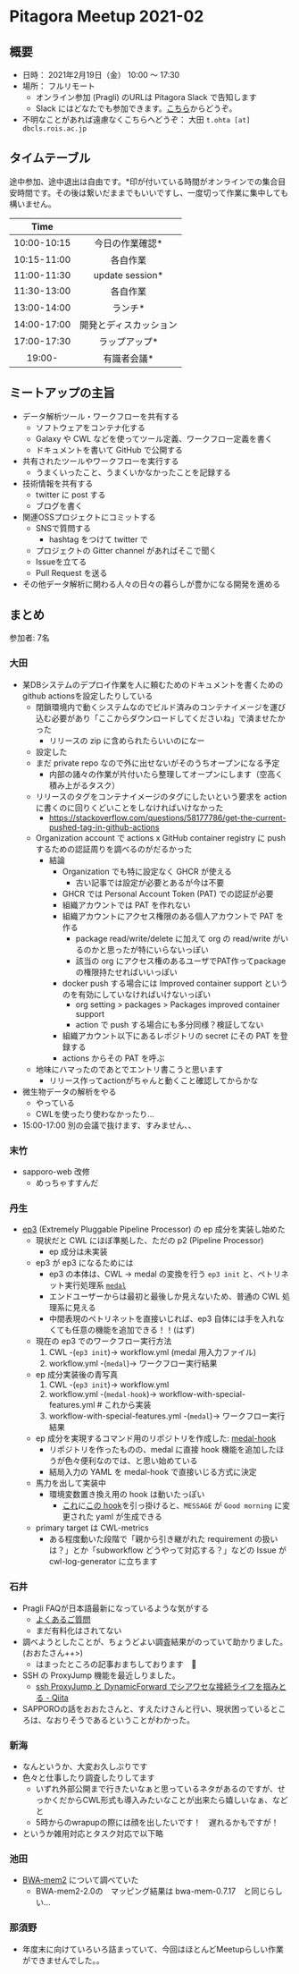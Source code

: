 # Pitagora Meetup 2021-02

## 概要

-   日時： 2021年2月19日（金） 10:00 〜 17:30
-   場所： フルリモート
    -   オンライン参加 (Pragli) のURLは Pitagora Slack で告知します
    -   Slack にはどなたでも参加できます。[こちら](https://join.slack.com/t/pitagora-network/shared_invite/zt-lfnt1zxf-6qboBWZg_5uimUo21AxtFw)からどうぞ。
-   不明なことがあれば遠慮なくこちらへどうぞ： 大田 `t.ohta [at] dbcls.rois.ac.jp`

## タイムテーブル

途中参加、途中退出は自由です。\*印が付いている時間がオンラインでの集合目安時間です。その後は繋いだままでもいいですし、一度切って作業に集中しても構いません。

|Time||
|:---:|:---:|
|10:00-10:15|今日の作業確認*|
|10:15-11:00|各自作業|
|11:00-11:30|update session*|
|11:30-13:00|各自作業|
|13:00-14:00|ランチ*|
|14:00-17:00|開発とディスカッション|
|17:00-17:30|ラップアップ*|
|19:00-|有識者会議*|

## ミートアップの主旨

-   データ解析ツール・ワークフローを共有する
    -   ソフトウェアをコンテナ化する
    -   Galaxy や CWL などを使ってツール定義、ワークフロー定義を書く
    -   ドキュメントを書いて GitHub で公開する
-   共有されたツールやワークフローを実行する
    -   うまくいったこと、うまくいかなかったことを記録する
-   技術情報を共有する
    -   twitter に post する
    -   ブログを書く
-   関連OSSプロジェクトにコミットする
    -   SNSで質問する
        -   hashtag をつけて twitter で
    -   プロジェクトの Gitter channel があればそこで聞く
    -   Issueを立てる
    -   Pull Request を送る
-   その他データ解析に関わる人々の日々の暮らしが豊かになる開発を進める

## まとめ

参加者: 7名

### 大田

- 某DBシステムのデプロイ作業を人に頼むためのドキュメントを書くためのgithub actionsを設定したりしている
  - 閉鎖環境内で動くシステムなのでビルド済みのコンテナイメージを運び込む必要があり「ここからダウンロードしてくださいね」で済ませたかった
    - リリースの zip に含められたらいいのになー
  - 設定した
  - まだ private repo なので外に出せないがそのうちオープンになる予定
    - 内部の諸々の作業が片付いたら整理してオープンにします（空高く積み上がるタスク）
  - リリースのタグをコンテナイメージのタグにしたいという要求を action に書くのに回りくどいことをしなければいけなかった
    - https://stackoverflow.com/questions/58177786/get-the-current-pushed-tag-in-github-actions
  - Organization account で actions x GitHub container registry に push するための認証周りを調べるのがだるかった
    - 結論
      - Organization でも特に設定なく GHCR が使える
        - 古い記事では設定が必要とあるが今は不要
      - GHCR では Personal Account Token (PAT) での認証が必要
      - 組織アカウントでは PAT を作れない
      - 組織アカウントにアクセス権限のある個人アカウントで PAT を作る
        - package read/write/delete に加えて org の read/write がいるのかと思ったが特にいらないっぽい
        - 該当の org にアクセス権のあるユーザでPAT作ってpackageの権限持たせればいいっぽい
      - docker push する場合には Improved container support というのを有効にしていなければいけないっぽい
        - org setting > packages > Packages improved container support
        - action で push する場合にも多分同様？検証してない
      - 組織アカウント以下にあるレポジトリの secret にその PAT を登録する
      - actions からその PAT を呼ぶ
  - 地味にハマったのであとでエントリ書こうと思います
    - リリース作ってactionがちゃんと動くこと確認してからかな
- 微生物データの解析をやる
  - やっている
  - CWLを使ったり使わなかったり…
- 15:00-17:00 別の会議で抜けます、すみません、、

### 末竹

- sapporo-web 改修
  - めっちゃすすんだ

### 丹生

- [ep3](https://github.com/tom-tan/ep3) (Extremely Pluggable Pipeline Processor) の ep 成分を実装し始めた
    - 現状だと CWL にほぼ準拠した、ただの p2 (Pipeline Processor)
        - ep 成分は未実装
    - ep3 が ep3 になるためには
        - ep3 の本体は、CWL -> medal の変換を行う `ep3 init` と、ペトリネット実行処理系 [`medal`](https://github.com/tom-tan/medal)
        - エンドユーザーからは最初と最後しか見えないため、普通の CWL 処理系に見える
        - 中間表現のペトリネットを直接いじれば、ep3 自体には手を入れなくても任意の機能を追加できる！！(はず)
    - 現在の ep3 でのワークフロー実行方法
        1. CWL -(`ep3 init`)-> workflow.yml (medal 用入力ファイル)
        2. workflow.yml -(`medal`)-> ワークフロー実行結果
    - ep 成分実装後の青写真
        1. CWL -(`ep3 init`)-> workflow.yml
        2. workflow.yml -(`medal-hook`)-> workflow-with-special-features.yml # これから実装
        3. workflow-with-special-features.yml -(`medal`)-> ワークフロー実行結果
    - ep 成分を実現するコマンド用のリポジトリを作成した: [medal-hook](https://github.com/tom-tan/medal-hook)
        - リポジトリを作ったものの、medal に直接 hook 機能を追加したほうが色々便利なのでは、と思い始めている
        - 結局入力の YAML を medal-hook で直接いじる方式に決定
    - 馬力を出して実装中
        - 環境変数置き換え用の hook は動いたっぽい
            - [これ](https://github.com/tom-tan/medal-hook/blob/master/examples/replace-env/network.yml)に[この hook](https://github.com/tom-tan/medal-hook/blob/master/examples/replace-env/hook.yml)を引っ掛けると、`MESSAGE` が `Good morning` に変更された yaml が生成できる
    - primary target は CWL-metrics
        - ある程度動いた段階で「親から引き継がれた requirement の扱いは？」とか「subworkflow どうやって対応する？」などの Issue が cwl-log-generator に立ちます

### 石井

- Pragli FAQが日本語最新になっているような気がする
    - [よくあるご質問](https://pragli.com/blog/faq-ja/)
    - まだ有料化はされてない
- 調べようとしたことが、ちょうどよい調査結果がのっていて助かりました。(おおたさん++>)
    - はまったところの記事おまちしております　:bow:
- SSH の ProxyJump 機能を最近しりました。
    - [ssh ProxyJump と DynamicForward でシアワセな接続ライフを掴みとる \- Qiita](https://qiita.com/iredic/items/47b5c8c573bfea51be14)
- SAPPOROの話をおおたさんと、すえたけさんと行い、現状困っているところは、なおりそうであるということがわかった。

### 新海
- なんというか、大変お久しぶりです
- 色々と仕事したり調査したりしてます
    - いずれ外部公開まで行きたいなぁと思っているネタがあるのですが、せっかくだからCWL形式も導入みたいなことが出来たら嬉しいなぁ、などと
    - 5時からのwrapupの際には顔を出したいです！　遅れるかもですが！
- というか雑用対応とタスク対応で以下略

### 池田
- [BWA-mem2](https://github.com/bwa-mem2/bwa-mem2/releases/tag/v2.0) について調べていた
    - BWA-mem2-2.0の　マッピング結果は bwa-mem-0.7.17　と同じらしい...


### 那須野
- 年度末に向けていろいろ詰まっていて、今回はほとんどMeetupらしい作業ができませんでした。。
